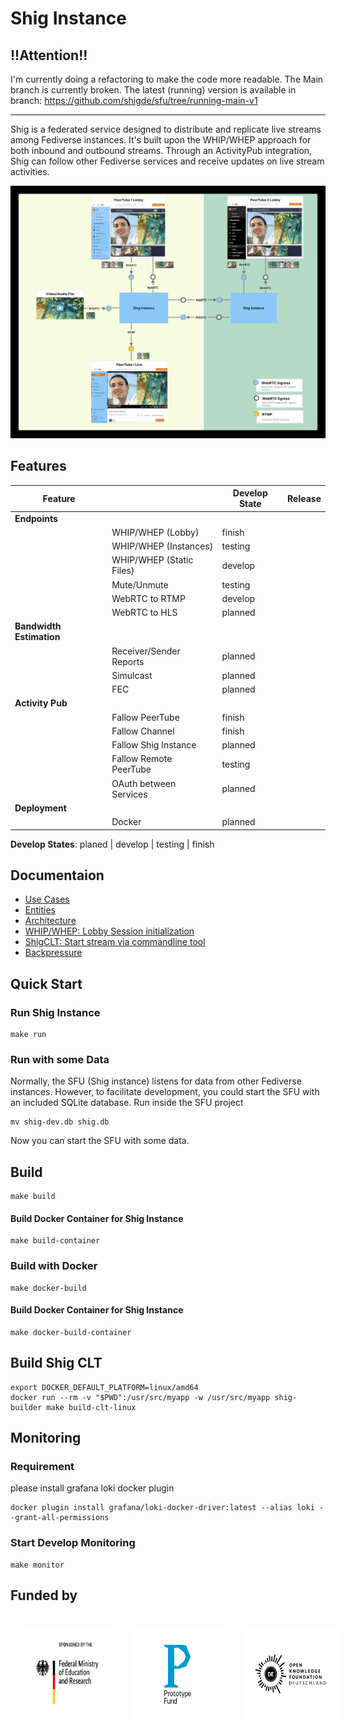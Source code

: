 # Shig Instance

## !!Attention!!
I'm currently doing a refactoring to make the code more readable. 
The Main branch is currently broken. 
The latest (running) version is available in branch: https://github.com/shigde/sfu/tree/running-main-v1

---

Shig is a federated service designed to distribute and replicate live streams among Fediverse instances. 
It's built upon the WHIP/WHEP approach for both inbound and outbound streams.
Through an ActivityPub integration, Shig can follow other Fediverse services and receive updates on live stream activities.

!["live-stream"](./docs/img/shig-stream-exchange.jpeg)

## Features

| Feature                  |                          | Develop State | Release |
|--------------------------|--------------------------|---------------|---------|
| **Endpoints**            |                          |               |         |
|                          | WHIP/WHEP (Lobby)        | finish        |         |
|                          | WHIP/WHEP (Instances)    | testing       |         |
|                          | WHIP/WHEP (Static Files) | develop       |         |
|                          | Mute/Unmute              | testing       |         |
|                          | WebRTC to RTMP           | develop       |         |
|                          | WebRTC to HLS            | planned       |         |
| **Bandwidth Estimation** |                          |               |         |
|                          | Receiver/Sender Reports  | planned       |         |
|                          | Simulcast                | planned       |         |
|                          | FEC                      | planned       |         |
| **Activity Pub**         |                          |               |         |
|                          | Fallow PeerTube          | finish        |         |
|                          | Fallow Channel           | finish        |         |
|                          | Fallow Shig Instance     | planned       |         |
|                          | Fallow Remote PeerTube   | testing       |         |
|                          | OAuth between Services   | planned       |         |
| **Deployment**           |                          |               |         |
|                          | Docker                   | planned       |         |

**Develop States**: planed | develop | testing | finish

## Documentaion

- [Use Cases](docs/use-cases.md)
- [Entities](docs/entities.md)
- [Architecture](docs/architecture.md)
- [WHIP/WHEP: Lobby Session initialization](docs/whip-whep.md)
- [ShigCLT: Start stream via commandline tool](docs/cli.md)
- [Backpressure](docs/backpressure.md)

## Quick Start

### Run Shig Instance

```shell
make run
```

### Run with some Data

Normally, the SFU (Shig instance) listens for data from other Fediverse instances.
However, to facilitate development, you could start the SFU with an included SQLite database.
Run inside the SFU project

```shell
mv shig-dev.db shig.db
```

Now you can start the SFU with some data.

## Build

```shell
make build
``` 

#### Build Docker Container for Shig Instance

```shell
make build-container
``` 

### Build with Docker

```shell
make docker-build
```

#### Build Docker Container for Shig Instance

```shell
make docker-build-container
```

## Build Shig CLT

```shell
export DOCKER_DEFAULT_PLATFORM=linux/amd64
docker run --rm -v "$PWD":/usr/src/myapp -w /usr/src/myapp shig-builder make build-clt-linux
```

## Monitoring

### Requirement

please install grafana loki docker plugin

```shell
docker plugin install grafana/loki-docker-driver:latest --alias loki --grant-all-permissions
```

### Start Develop Monitoring

```shell
make monitor
```

## Funded by

<p style="display: flex; flex-direction: row; justify-content: flex-start; align-items: center;">
<a href="https://www.bmbf.de/bmbf/en" rel="nofollow"><img src="docs/img/BMBF.jpg" alt="Logo of the German Ministry for Education and Research" style="max-width:100%; padding:20px;" height="150px"></a>&nbsp; &nbsp; &nbsp; &nbsp; &nbsp; &nbsp; <a href="https://prototypefund.de/en/" rel="nofollow"><img src="docs/img/PF.svg" alt="Logo of the Prototype Fund" style="max-width:100%; padding:20px;" height="150px"></a>&nbsp; &nbsp; &nbsp; &nbsp; &nbsp; &nbsp; <a href="https://okfn.de/en/" rel="nofollow"><img src="docs/img/OKFD.svg" alt="Logo of the Open Knowledge Foundation Germany" style="max-width:100%; padding:20px;" height="150px"></a>
</p>
